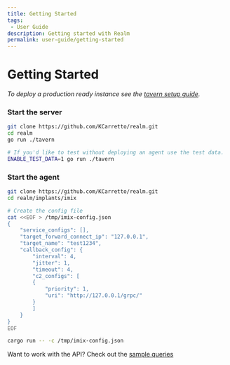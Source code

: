 ```yaml
---
title: Getting Started
tags: 
 - User Guide
description: Getting started with Realm
permalink: user-guide/getting-started
---
```


# Getting Started
*To deploy a production ready instance see the [tavern setup guide](https://docs.realm.pub/user-guide/tavern).*

### Start the server
```bash
git clone https://github.com/KCarretto/realm.git
cd realm
go run ./tavern

# If you'd like to test without deploying an agent use the test data.
ENABLE_TEST_DATA=1 go run ./tavern
```

### Start the agent
```bash
git clone https://github.com/KCarretto/realm.git
cd realm/implants/imix

# Create the config file
cat <<EOF > /tmp/imix-config.json
{
    "service_configs": [],
    "target_forward_connect_ip": "127.0.0.1",
    "target_name": "test1234",
    "callback_config": {
        "interval": 4,
        "jitter": 1,
        "timeout": 4,
        "c2_configs": [
        {
            "priority": 1,
            "uri": "http://127.0.0.1/grpc/"
        }
        ]
    }
}
EOF

cargo run -- -c /tmp/imix-config.json
```

Want to work with the API? Check out the [sample queries](https://docs.realm.pub/dev-guide/tavern#graphql-api)
